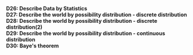 **D26: Describe Data by Statistics**<br>
**D27: Describe the world by possibility distribution - discrete distribution**<br>
**D28: Describe the world by possibility distribution - discrete distribution(2)**<br>
**D29: Describe the world by possibility distribution - continuous distribution**<br>
**D30: Baye's theorem**<br>
